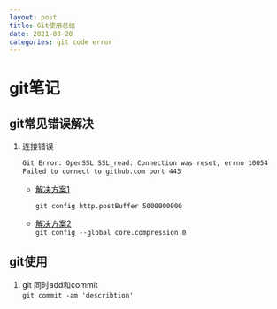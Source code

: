 ```yaml
---
layout: post
title: Git使用总结
date: 2021-08-20 
categories: git code error
---
```

# git笔记 
## git常见错误解决
1. 连接错误
    ```cmd
    Git Error: OpenSSL SSL_read: Connection was reset, errno 10054
    Failed to connect to github.com port 443
    ```
    - [解决方案1](https://stackoverflow.com/questions/46232906/git-clone-error-rpc-failed-curl-56-openssl-ssl-read-ssl-error-syscall-errno)

        `git config http.postBuffer 5000000000`
    - [解决方案2](https://stackoverflow.com/questions/21277806/fatal-early-eof-fatal-index-pack-failed#answer-22317479)    
        `git config --global core.compression 0`

## git使用
1. git 同时add和commit  
`git commit -am 'describtion'` 